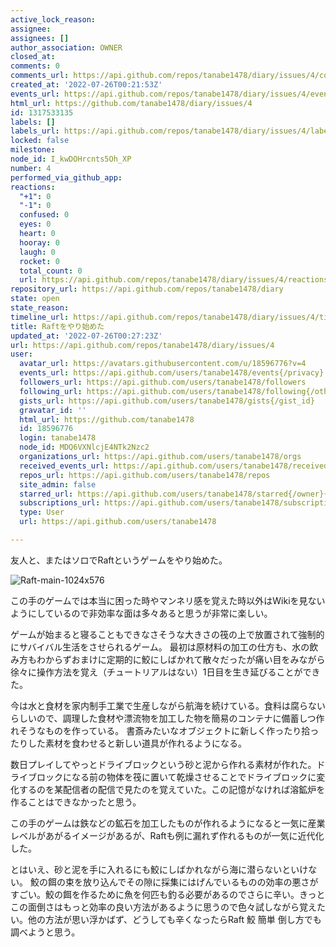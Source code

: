 ```yaml
---
active_lock_reason: 
assignee: 
assignees: []
author_association: OWNER
closed_at: 
comments: 0
comments_url: https://api.github.com/repos/tanabe1478/diary/issues/4/comments
created_at: '2022-07-26T00:21:53Z'
events_url: https://api.github.com/repos/tanabe1478/diary/issues/4/events
html_url: https://github.com/tanabe1478/diary/issues/4
id: 1317533135
labels: []
labels_url: https://api.github.com/repos/tanabe1478/diary/issues/4/labels{/name}
locked: false
milestone: 
node_id: I_kwDOHrcnts5Oh_XP
number: 4
performed_via_github_app: 
reactions:
  "+1": 0
  "-1": 0
  confused: 0
  eyes: 0
  heart: 0
  hooray: 0
  laugh: 0
  rocket: 0
  total_count: 0
  url: https://api.github.com/repos/tanabe1478/diary/issues/4/reactions
repository_url: https://api.github.com/repos/tanabe1478/diary
state: open
state_reason: 
timeline_url: https://api.github.com/repos/tanabe1478/diary/issues/4/timeline
title: Raftをやり始めた
updated_at: '2022-07-26T00:27:23Z'
url: https://api.github.com/repos/tanabe1478/diary/issues/4
user:
  avatar_url: https://avatars.githubusercontent.com/u/18596776?v=4
  events_url: https://api.github.com/users/tanabe1478/events{/privacy}
  followers_url: https://api.github.com/users/tanabe1478/followers
  following_url: https://api.github.com/users/tanabe1478/following{/other_user}
  gists_url: https://api.github.com/users/tanabe1478/gists{/gist_id}
  gravatar_id: ''
  html_url: https://github.com/tanabe1478
  id: 18596776
  login: tanabe1478
  node_id: MDQ6VXNlcjE4NTk2Nzc2
  organizations_url: https://api.github.com/users/tanabe1478/orgs
  received_events_url: https://api.github.com/users/tanabe1478/received_events
  repos_url: https://api.github.com/users/tanabe1478/repos
  site_admin: false
  starred_url: https://api.github.com/users/tanabe1478/starred{/owner}{/repo}
  subscriptions_url: https://api.github.com/users/tanabe1478/subscriptions
  type: User
  url: https://api.github.com/users/tanabe1478

---
```

友人と、またはソロでRaftというゲームをやり始めた。

![Raft-main-1024x576](https://user-images.githubusercontent.com/18596776/180896601-ef3d5999-c5af-4f5b-8d35-020b580ae011.jpeg)


この手のゲームでは本当に困った時やマンネリ感を覚えた時以外はWikiを見ないようにしているので非効率な面は多々あると思うが非常に楽しい。

ゲームが始まると寝ることもできなさそうな大きさの筏の上で放置されて強制的にサバイバル生活をさせられるゲーム。
最初は原材料の加工の仕方も、水の飲み方もわからずおまけに定期的に鮫にしばかれて散々だったが痛い目をみながら徐々に操作方法を覚え（チュートリアルはない）1日目を生き延びることができた。

今は水と食材を家内制手工業で生産しながら航海を続けている。食料は腐らないらしいので、調理した食材や漂流物を加工した物を簡易のコンテナに備蓄しつ作れそうなものを作っている。
書斎みたいなオブジェクトに新しく作ったり拾ったりした素材を食わせると新しい道具が作れるようになる。

数日プレイしてやっとドライブロックという砂と泥から作れる素材が作れた。ドライブロックになる前の物体を筏に置いて乾燥させることでドライブロックに変化するのを某配信者の配信で見たのを覚えていた。この記憶がなければ溶鉱炉を作ることはできなかったと思う。

この手のゲームは鉄などの鉱石を加工したものが作れるようになると一気に産業レベルがあがるイメージがあるが、Raftも例に漏れず作れるものが一気に近代化した。

とはいえ、砂と泥を手に入れるにも鮫にしばかれながら海に潜らないといけない。
鮫の餌の束を放り込んでその隙に採集にはげんでいるものの効率の悪さがすごい。鮫の餌を作るために魚を何匹も釣る必要があるのでさらに辛い。きっとこの面倒さはもっと効率の良い方法があるように思うので色々試しながら覚えたい。他の方法が思い浮かばず、どうしても辛くなったらRaft 鮫 簡単 倒し方でも調べようと思う。
